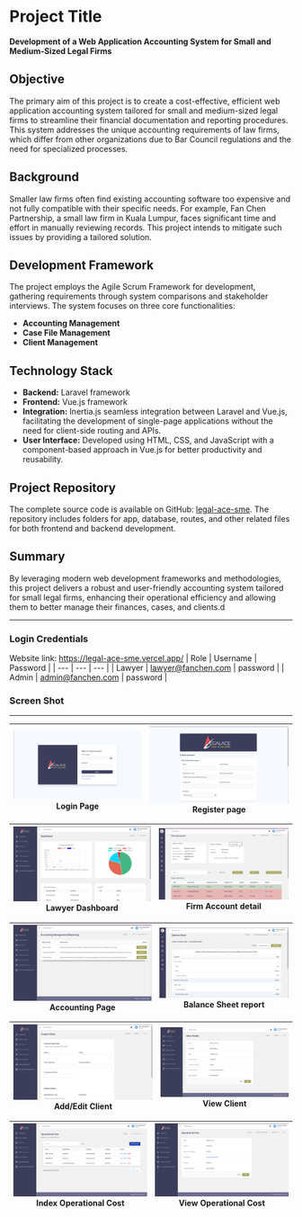 # Project Title
**Development of a Web Application Accounting System for Small and Medium-Sized Legal Firms**

## Objective
The primary aim of this project is to create a cost-effective, efficient web application accounting system tailored for small and medium-sized legal firms to streamline their financial documentation and reporting procedures. This system addresses the unique accounting requirements of law firms, which differ from other organizations due to Bar Council regulations and the need for specialized processes.

## Background
Smaller law firms often find existing accounting software too expensive and not fully compatible with their specific needs. For example, Fan Chen Partnership, a small law firm in Kuala Lumpur, faces significant time and effort in manually reviewing records. This project intends to mitigate such issues by providing a tailored solution.

## Development Framework
The project employs the Agile Scrum Framework for development, gathering requirements through system comparisons and stakeholder interviews. The system focuses on three core functionalities:
- **Accounting Management**
- **Case File Management**
- **Client Management**

## Technology Stack
- **Backend:** Laravel framework
- **Frontend:** Vue.js framework
- **Integration:** Inertia.js seamless integration between Laravel and Vue.js, facilitating the development of single-page applications without the need for client-side routing and APIs.
- **User Interface:** Developed using HTML, CSS, and JavaScript with a component-based approach in Vue.js for better productivity and reusability.

## Project Repository
The complete source code is available on GitHub: [legal-ace-sme](https://github.com/chairielazizi/legal-ace-sme). The repository includes folders for app, database, routes, and other related files for both frontend and backend development.

## Summary
By leveraging modern web development frameworks and methodologies, this project delivers a robust and user-friendly accounting system tailored for small legal firms, enhancing their operational efficiency and allowing them to better manage their finances, cases, and clients.d

--------------------------
### Login Credentials
Website link: https://legal-ace-sme.vercel.app/
| Role | Username | Password |
| --- | --- | --- |
| Lawyer | lawyer@fanchen.com | password |
| Admin | admin@fanchen.com | password |

### Screen Shot
-----------------------
![screenshot](https://raw.githubusercontent.com/chairielazizi/legal-ace-sme/master/zScreenshots/login.png) Login Page | ![screenshot](https://raw.githubusercontent.com/chairielazizi/legal-ace-sme/master/zScreenshots/register.png) Register page |
|-|-|

![screenshot](https://raw.githubusercontent.com/chairielazizi/legal-ace-sme/master/zScreenshots/lawyer-dashboard.png) Lawyer Dashboard | ![screenshot](https://raw.githubusercontent.com/chairielazizi/legal-ace-sme/master/zScreenshots/firm-account.png) Firm Account detail |
|-|-|

![screenshot](https://raw.githubusercontent.com/chairielazizi/legal-ace-sme/master/zScreenshots/index-accounting.png) Accounting Page | ![screenshot](https://raw.githubusercontent.com/chairielazizi/legal-ace-sme/master/zScreenshots/balance-sheet.png) Balance Sheet report |
|-|-|

![screenshot](https://raw.githubusercontent.com/chairielazizi/legal-ace-sme/master/zScreenshots/create-client.png) Add/Edit Client | ![screenshot](https://raw.githubusercontent.com/chairielazizi/legal-ace-sme/master/zScreenshots/view-client.png) View Client |
|-|-|

![screenshot](https://raw.githubusercontent.com/chairielazizi/legal-ace-sme/master/zScreenshots/index-cost.png) Index Operational Cost | ![screenshot](https://raw.githubusercontent.com/chairielazizi/legal-ace-sme/master/zScreenshots/view-cost.png) View Operational Cost |
|-|-|